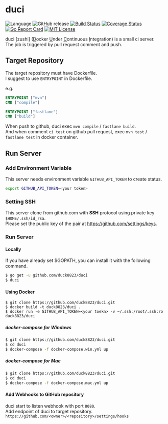 # duci
![Language](https://img.shields.io/badge/language-go-74CCDC.svg)
![GitHub release](https://img.shields.io/github/release/duck8823/duci.svg?colorB=7E7E7E)
[![Build Status](https://travis-ci.org/duck8823/duci.svg?branch=master)](https://travis-ci.org/duck8823/duci)
[![Coverage Status](https://coveralls.io/repos/github/duck8823/duci/badge.svg?branch=master)](https://coveralls.io/github/duck8823/duci?branch=master)
[![Go Report Card](https://goreportcard.com/badge/github.com/duck8823/duci)](https://goreportcard.com/report/github.com/duck8823/duci)
[![MIT License](http://img.shields.io/badge/license-MIT-blue.svg?style=flat)](LICENSE)

duci \[zushi\] (<u>D</u>ocker <u>U</u>nder <u>C</u>ontinuous <u>I</u>ntegration) is a small ci server.  
The job is triggered by pull request comment and push.  

## Target Repository
The target repository must have Dockerfile.  
I suggest to use `ENTRYPOINT` in Dockerfile.

e.g.
```Dockerfile
ENTRYPOINT ["mvn"]
CMD ["compile"]
```

```Dockerfile
ENTRYPOINT ["fastlane"]
CMD ["build"]
```

When push to github, duci exec `mvn compile` / `fastlane build`.  
And when comment `ci test` on github pull request, 
exec `mvn test` / `fastlane test` in docker container.  

## Run Server
### Add Environment Variable
This server needs environment variable `GITHUB_API_TOKEN` to create status.
```bash
export GITHUB_API_TOKEN=<your token>
```

### Setting SSH
This server clone from github.com with **SSH** protocol
using private key `$HOME/.ssh/id_rsa`.  
Please set the public key of the pair at https://github.com/settings/keys.

### Run Server
#### Locally
If you have already set $GOPATH, you can install it with the following command.
```bash
$ go get -u github.com/duck8823/duci
$ duci 
```

#### Using Docker
```
$ git clone https://github.com/duck8823/duci.git
$ docker build -t duck8823/duci .
$ docker run -e GITHUB_API_TOKEN=<your toekn> -v ~/.ssh:/root/.ssh:ro duck8823/duci
```

##### docker-compose for Windows
```bash
$ git clone https://github.com/duck8823/duci.git
$ cd duci
$ docker-compose -f docker-compose.win.yml up
```

##### docker-compose for Mac
```bash
$ git clone https://github.com/duck8823/duci.git
$ cd duci
$ docker-compose -f docker-compose.mac.yml up
```

#### Add Webhooks to GitHub repository
duci start to listen webhook with port `8080`.  
Add endpoint of duci to target repository.  
`https://github.com/<owner>/<repository>/settings/hooks`

